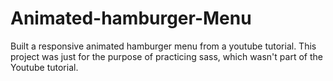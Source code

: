 # Animated-hamburger-Menu

Built a responsive animated hamburger menu from a youtube tutorial.
This project was just for the purpose of practicing sass, which wasn't part of the Youtube tutorial.
